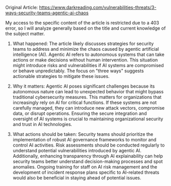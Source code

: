 Original Article: https://www.darkreading.com/vulnerabilities-threats/3-ways-security-teams-agentic-ai-chaos

My access to the specific content of the article is restricted due to a 403 error, so I will analyze generally based on the title and current knowledge of the subject matter.

1) What happened:
The article likely discusses strategies for security teams to address and minimize the chaos caused by agentic artificial intelligence (AI). Agentic AI refers to autonomous systems that can take actions or make decisions without human intervention. This situation might introduce risks and vulnerabilities if AI systems are compromised or behave unpredictably. The focus on "three ways" suggests actionable strategies to mitigate these issues.

2) Why it matters:
Agentic AI poses significant challenges because its autonomous nature can lead to unexpected behavior that might bypass traditional cybersecurity measures. This matters for organizations that increasingly rely on AI for critical functions. If these systems are not carefully managed, they can introduce new attack vectors, compromise data, or disrupt operations. Ensuring the secure integration and oversight of AI systems is crucial to maintaining organizational security and trust in AI technologies.

3) What actions should be taken:
Security teams should prioritize the implementation of robust AI governance frameworks to monitor and control AI activities. Risk assessments should be conducted regularly to understand potential vulnerabilities introduced by agentic AI. Additionally, enhancing transparency through AI explainability can help security teams better understand decision-making processes and spot anomalies. Ongoing training for staff on AI risk management and the development of incident response plans specific to AI-related threats would also be beneficial in staying ahead of potential issues.